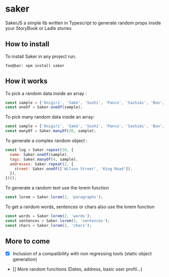 # saker

SakerJS a simple lib written in Typescript to generate random props inside your StoryBook or Ladle stories

## How to install

To install Saker in any project run.

```console
foo@bar: npm install saker
```

## How it works

To pick a random data inside an array :

```js
const sample = ['Onigiri', 'Saké', 'Sushi', 'Panco', 'Sashimi', 'Bun', 'Bao'];
const oneOf = Saker.oneOf(sample);
```

To pick many random data inside an array:

```js
const sample = ['Onigiri', 'Saké', 'Sushi', 'Panco', 'Sashimi', 'Bun', 'Bao'];
const manyOf = Saker.manyOf(20, sample);
```

To generate a complex random object :

```js
const log = Saker.repeat(10, {
  name: Saker.oneOf(sample),
  tags: Saker.manyOf(4, sample),
  addresses: Saker.repeat(2, {
    street: Saker.oneOf(['Wilson Street', 'King Road']),
  }),
})();
```

To generate a random text use the lorem function

```js
const lorem = Saker.lorem(2, 'paragraphs');
```

To get a random words, sentences or chars also use the lorem function

```js
const words = Saker.lorem(2, 'words');
const sentences = Saker.lorem(2, 'sentences');
const chars = Saker.lorem(2, 'chars');
```

## More to come

- [x] Inclusion of a compatibility with non regressing tools (static object generation)
- [] More random functions (Dates, address, basic user profil...)

